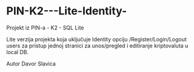 # PIN-K2---Lite-Identity-

Projekt iz PIN-a - K2 - SQL Lite


Lite verzija projekta koja uključuje Identity opciju /Register/Login/Logout users 
za pristup jednoj stranici za unos/pregled i editiranje kriptovaluta u local DB.

Autor Davor Slavica

